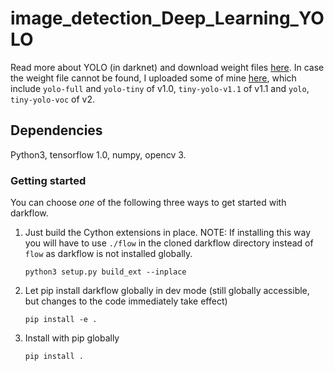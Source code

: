 # image_detection_Deep_Learning_YOLO
Read more about YOLO (in darknet) and download weight files [here](http://pjreddie.com/darknet/yolo/). 
In case the weight file cannot be found, 
I uploaded some of mine [here](https://drive.google.com/drive/folders/0B1tW_VtY7onidEwyQ2FtQVplWEU), 
which include `yolo-full` and `yolo-tiny` of v1.0, `tiny-yolo-v1.1` of v1.1 and `yolo`, `tiny-yolo-voc` of v2.


## Dependencies

Python3, tensorflow 1.0, numpy, opencv 3.

### Getting started

You can choose _one_ of the following three ways to get started with darkflow.

1. Just build the Cython extensions in place. NOTE: If installing this way you will have to use `./flow` in the cloned darkflow directory instead of `flow` as darkflow is not installed globally.
    ```
    python3 setup.py build_ext --inplace
    ```

2. Let pip install darkflow globally in dev mode (still globally accessible, but changes to the code immediately take effect)
    ```
    pip install -e .
    ```

3. Install with pip globally
    ```
    pip install .
    ```
